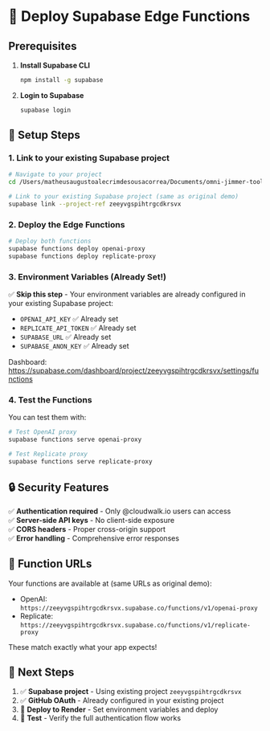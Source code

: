 # 🚀 Deploy Supabase Edge Functions

## Prerequisites

1. **Install Supabase CLI**
   ```bash
   npm install -g supabase
   ```

2. **Login to Supabase**
   ```bash
   supabase login
   ```

## 🔧 Setup Steps

### 1. Link to your existing Supabase project
```bash
# Navigate to your project
cd /Users/matheusaugustoalecrimdesousacorrea/Documents/omni-jimmer-tool

# Link to your existing Supabase project (same as original demo)
supabase link --project-ref zeeyvgspihtrgcdkrsvx
```

### 2. Deploy the Edge Functions
```bash
# Deploy both functions
supabase functions deploy openai-proxy
supabase functions deploy replicate-proxy
```

### 3. Environment Variables (Already Set!)

✅ **Skip this step** - Your environment variables are already configured in your existing Supabase project:

- `OPENAI_API_KEY` ✅ Already set
- `REPLICATE_API_TOKEN` ✅ Already set  
- `SUPABASE_URL` ✅ Already set
- `SUPABASE_ANON_KEY` ✅ Already set

Dashboard: https://supabase.com/dashboard/project/zeeyvgspihtrgcdkrsvx/settings/functions

### 4. Test the Functions

You can test them with:
```bash
# Test OpenAI proxy
supabase functions serve openai-proxy

# Test Replicate proxy  
supabase functions serve replicate-proxy
```

## 🔒 Security Features

✅ **Authentication required** - Only @cloudwalk.io users can access  
✅ **Server-side API keys** - No client-side exposure  
✅ **CORS headers** - Proper cross-origin support  
✅ **Error handling** - Comprehensive error responses  

## 🎯 Function URLs

Your functions are available at (same URLs as original demo):
- OpenAI: `https://zeeyvgspihtrgcdkrsvx.supabase.co/functions/v1/openai-proxy`
- Replicate: `https://zeeyvgspihtrgcdkrsvx.supabase.co/functions/v1/replicate-proxy`

These match exactly what your app expects!

## 📝 Next Steps

1. ✅ **Supabase project** - Using existing project `zeeyvgspihtrgcdkrsvx`
2. ✅ **GitHub OAuth** - Already configured in your existing project
3. 🔄 **Deploy to Render** - Set environment variables and deploy
4. 🧪 **Test** - Verify the full authentication flow works